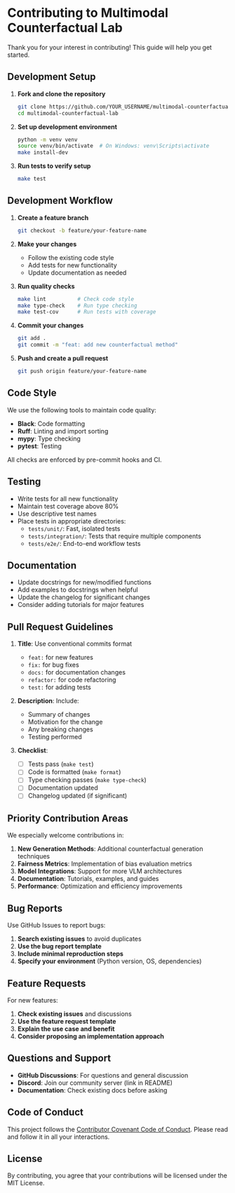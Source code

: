 # Contributing to Multimodal Counterfactual Lab

Thank you for your interest in contributing! This guide will help you get started.

## Development Setup

1. **Fork and clone the repository**
   ```bash
   git clone https://github.com/YOUR_USERNAME/multimodal-counterfactual-lab.git
   cd multimodal-counterfactual-lab
   ```

2. **Set up development environment**
   ```bash
   python -m venv venv
   source venv/bin/activate  # On Windows: venv\Scripts\activate
   make install-dev
   ```

3. **Run tests to verify setup**
   ```bash
   make test
   ```

## Development Workflow

1. **Create a feature branch**
   ```bash
   git checkout -b feature/your-feature-name
   ```

2. **Make your changes**
   - Follow the existing code style
   - Add tests for new functionality
   - Update documentation as needed

3. **Run quality checks**
   ```bash
   make lint          # Check code style
   make type-check    # Run type checking
   make test-cov      # Run tests with coverage
   ```

4. **Commit your changes**
   ```bash
   git add .
   git commit -m "feat: add new counterfactual method"
   ```

5. **Push and create a pull request**
   ```bash
   git push origin feature/your-feature-name
   ```

## Code Style

We use the following tools to maintain code quality:

- **Black**: Code formatting
- **Ruff**: Linting and import sorting
- **mypy**: Type checking
- **pytest**: Testing

All checks are enforced by pre-commit hooks and CI.

## Testing

- Write tests for all new functionality
- Maintain test coverage above 80%
- Use descriptive test names
- Place tests in appropriate directories:
  - `tests/unit/`: Fast, isolated tests
  - `tests/integration/`: Tests that require multiple components
  - `tests/e2e/`: End-to-end workflow tests

## Documentation

- Update docstrings for new/modified functions
- Add examples to docstrings when helpful
- Update the changelog for significant changes
- Consider adding tutorials for major features

## Pull Request Guidelines

1. **Title**: Use conventional commits format
   - `feat:` for new features
   - `fix:` for bug fixes
   - `docs:` for documentation changes
   - `refactor:` for code refactoring
   - `test:` for adding tests

2. **Description**: Include:
   - Summary of changes
   - Motivation for the change
   - Any breaking changes
   - Testing performed

3. **Checklist**:
   - [ ] Tests pass (`make test`)
   - [ ] Code is formatted (`make format`)
   - [ ] Type checking passes (`make type-check`)
   - [ ] Documentation updated
   - [ ] Changelog updated (if significant)

## Priority Contribution Areas

We especially welcome contributions in:

1. **New Generation Methods**: Additional counterfactual generation techniques
2. **Fairness Metrics**: Implementation of bias evaluation metrics
3. **Model Integrations**: Support for more VLM architectures
4. **Documentation**: Tutorials, examples, and guides
5. **Performance**: Optimization and efficiency improvements

## Bug Reports

Use GitHub Issues to report bugs:

1. **Search existing issues** to avoid duplicates
2. **Use the bug report template**
3. **Include minimal reproduction steps**
4. **Specify your environment** (Python version, OS, dependencies)

## Feature Requests

For new features:

1. **Check existing issues** and discussions
2. **Use the feature request template**
3. **Explain the use case and benefit**
4. **Consider proposing an implementation approach**

## Questions and Support

- **GitHub Discussions**: For questions and general discussion
- **Discord**: Join our community server (link in README)
- **Documentation**: Check existing docs before asking

## Code of Conduct

This project follows the [Contributor Covenant Code of Conduct](CODE_OF_CONDUCT.md). 
Please read and follow it in all your interactions.

## License

By contributing, you agree that your contributions will be licensed under the MIT License.